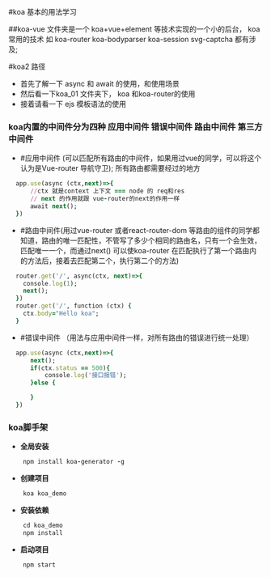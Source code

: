 <!-- # koa2Learn -->
#koa 基本的用法学习

##koa-vue 文件夹是一个 koa+vue+element 等技术实现的一个小的后台， koa 常用的技术 如 koa-router koa-bodyparser koa-session svg-captcha  都有涉及;


#koa2 路径
* 首先了解一下 async 和 await 的使用，和使用场景
* 然后看一下koa_01 文件夹下， koa 和koa-router的使用
* 接着请看一下 ejs 模板语法的使用
### koa内置的中间件分为四种 应用中间件 错误中间件 路由中间件 第三方中间件
* #应用中间件 (可以匹配所有路由的中间件，如果用过vue的同学，可以将这个认为是Vue-router 导航守卫); 所有路由都需要经过的地方
```ruby
  app.use(async (ctx,next)=>{
      //ctx 就是context 上下文 === node 的 req和res
      // next 的作用就跟 vue-router的next的作用一样
      await next();
  })
```
* #路由中间件(用过vue-router 或者react-router-dom 等路由的组件的同学都知道，路由的唯一匹配性，不管写了多少个相同的路由名，只有一个会生效，匹配唯一一个，而通过next() 可以使koa-router 在匹配执行了第一个路由内的方法后，接着去匹配第二个，执行第二个的方法)
```ruby
  router.get('/', async(ctx, next)=>{ 
    console.log(1); 
    next(); 
  }) 
  router.get('/', function (ctx) { 
    ctx.body="Hello koa"; 
  }
```
* #错误中间件 （用法与应用中间件一样，对所有路由的错误进行统一处理）
```ruby
  app.use(async (ctx,next)=>{
      next();
      if(ctx.status == 500){
          console.log('接口报错');
      }else {

      }
  })
``` 
### koa脚手架
- **全局安装** 
```ruby
    npm install koa-generator -g
```
- **创建项目**
```ruby 
    koa koa_demo
```
- **安装依赖**
```ruby
    cd koa_demo
    npm install
```
- **启动项目**
```ruby
    npm start
```

